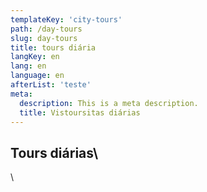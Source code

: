 ```yaml
---
templateKey: 'city-tours'
path: /day-tours
slug: day-tours
title: tours diária
langKey: en
lang: en
language: en
afterList: 'teste'
meta:
  description: This is a meta description.
  title: Vistoursitas diárias
---
```


## Tours diárias\

\
